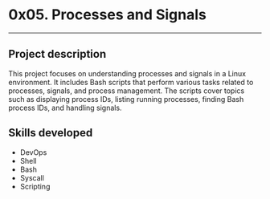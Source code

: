 # 0x05. Processes and Signals
---
## Project description
This project focuses on understanding processes and signals in a Linux environment. It includes Bash scripts that perform various tasks related to processes, signals, and process management. The scripts cover topics such as displaying process IDs, listing running processes, finding Bash process IDs, and handling signals.

## Skills developed
- DevOps
- Shell
- Bash
- Syscall
- Scripting